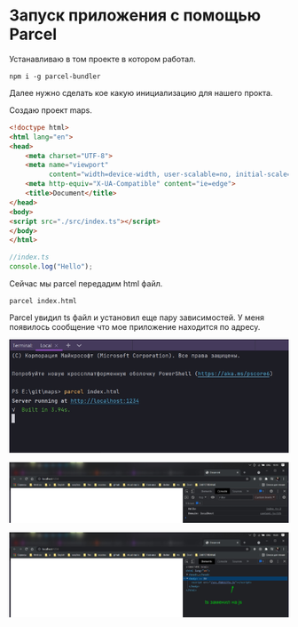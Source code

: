 # Запуск приложения с помощью Parcel

Устанавливаю в том проекте в котором работал.

```shell
npm i -g parcel-bundler

```

Далее нужно сделать кое какую инициализацию для нашего прокта.

Создаю проект maps.

```html
<!doctype html>
<html lang="en">
<head>
    <meta charset="UTF-8">
    <meta name="viewport"
          content="width=device-width, user-scalable=no, initial-scale=1.0, maximum-scale=1.0, minimum-scale=1.0">
    <meta http-equiv="X-UA-Compatible" content="ie=edge">
    <title>Document</title>
</head>
<body>
<script src="./src/index.ts"></script>
</body>
</html>
```

```ts
//index.ts
console.log("Hello");

```

Сейчас мы parcel передадим html файл.

```shell
parcel index.html

```

Parcel увидил ts файл и установил еще пару зависимостей. У меня появилось сообщение что мое приложение находится по
адресу.

![](img/001.jpg)

![](img/002.jpg)

![](img/003.jpg)






